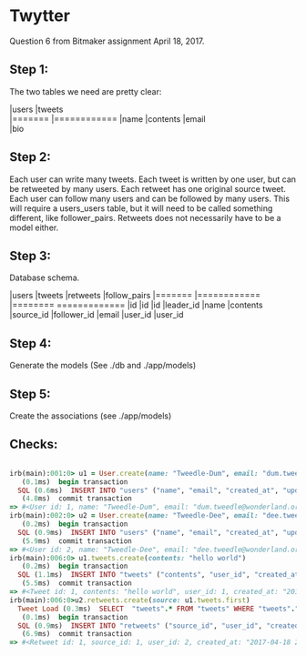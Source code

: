 # Twytter

Question 6 from Bitmaker assignment April 18, 2017.

## Step 1:
The two tables we need are pretty clear:

|users          |tweets   
|=======        |============
|name           |contents
|email          
|bio


## Step 2:
Each user can write many tweets. Each tweet is written by one user, but can be
retweeted by many users. Each retweet has one original source tweet. Each user
can follow many users and can be followed by many users. This will require a
users_users table, but it will need to be called something different, like
follower_pairs. Retweets does not necessarily have to be a model either.

## Step 3:
Database schema.

|users          |tweets        |retweets   |follow_pairs
|=======        |============  |========   =============
|id             |id            |id         |leader_id
|name           |contents      |source_id  |follower_id
|email          |user_id       |user_id

## Step 4:
Generate the models
(See ./db and ./app/models)

## Step 5:
Create the associations
(see ./app/models)

## Checks:
``` Ruby

irb(main):001:0> u1 = User.create(name: "Tweedle-Dum", email: "dum.tweedle@wonderland.org")
   (0.1ms)  begin transaction
  SQL (0.6ms)  INSERT INTO "users" ("name", "email", "created_at", "updated_at") VALUES (?, ?, ?, ?)  [["name", "Tweedle-Dum"], ["email", "dum.tweedle@wonderland.org"], ["created_at", 2017-04-18 22:27:49 UTC], ["updated_at", 2017-04-18 22:27:49 UTC]]
   (4.8ms)  commit transaction
=> #<User id: 1, name: "Tweedle-Dum", email: "dum.tweedle@wonderland.org", created_at: "2017-04-18 22:27:49", updated_at: "2017-04-18 22:27:49">
irb(main):002:0> u2 = User.create(name: "Tweedle-Dee", email: "dee.tweedle@wonderland.org")
   (0.2ms)  begin transaction
  SQL (0.9ms)  INSERT INTO "users" ("name", "email", "created_at", "updated_at") VALUES (?, ?, ?, ?)  [["name", "Tweedle-Dee"], ["email", "dee.tweedle@wonderland.org"], ["created_at", 2017-04-18 22:28:20 UTC], ["updated_at", 2017-04-18 22:28:20 UTC]]
   (5.9ms)  commit transaction
=> #<User id: 2, name: "Tweedle-Dee", email: "dee.tweedle@wonderland.org", created_at: "2017-04-18 22:28:20", updated_at: "2017-04-18 22:28:20">
irb(main):006:0> u1.tweets.create(contents: "hello world")
   (0.2ms)  begin transaction
  SQL (1.1ms)  INSERT INTO "tweets" ("contents", "user_id", "created_at", "updated_at") VALUES (?, ?, ?, ?)  [["contents", "hello world"], ["user_id", 1], ["created_at", 2017-04-18 22:31:37 UTC], ["updated_at", 2017-04-18 22:31:37 UTC]]
   (5.5ms)  commit transaction
=> #<Tweet id: 1, contents: "hello world", user_id: 1, created_at: "2017-04-18 22:31:37", updated_at: "2017-04-18 22:31:37">
irb(main):006:0>u2.retweets.create(source: u1.tweets.first)
  Tweet Load (0.3ms)  SELECT  "tweets".* FROM "tweets" WHERE "tweets"."user_id" = ? ORDER BY "tweets"."id" ASC LIMIT ?  [["user_id", 1], ["LIMIT", 1]]
   (0.1ms)  begin transaction
  SQL (0.9ms)  INSERT INTO "retweets" ("source_id", "user_id", "created_at", "updated_at") VALUES (?, ?, ?, ?)  [["source_id", 1], ["user_id", 2], ["created_at", 2017-04-18 22:33:05 UTC], ["updated_at", 2017-04-18 22:33:05 UTC]]
   (6.9ms)  commit transaction
=> #<Retweet id: 1, source_id: 1, user_id: 2, created_at: "2017-04-18 22:33:05", updated_at: "2017-04-18 22:33:05">


```
